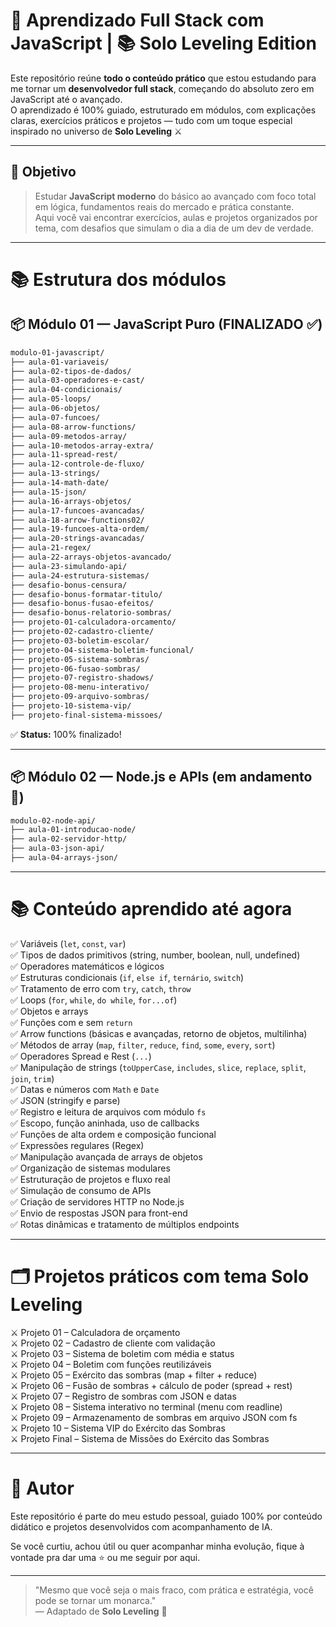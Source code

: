 # 🧠 Aprendizado Full Stack com JavaScript | 📚 Solo Leveling Edition

Este repositório reúne **todo o conteúdo prático** que estou estudando para me tornar um **desenvolvedor full stack**, começando do absoluto zero em JavaScript até o avançado.  
O aprendizado é 100% guiado, estruturado em módulos, com explicações claras, exercícios práticos e projetos — tudo com um toque especial inspirado no universo de **Solo Leveling** ⚔️

---

## 🚀 Objetivo

> Estudar **JavaScript moderno** do básico ao avançado com foco total em lógica, fundamentos reais do mercado e prática constante.  
> Aqui você vai encontrar exercícios, aulas e projetos organizados por tema, com desafios que simulam o dia a dia de um dev de verdade.

---

# 📚 Estrutura dos módulos

## 📦 Módulo 01 — JavaScript Puro (FINALIZADO ✅)

```bash
modulo-01-javascript/
├── aula-01-variaveis/
├── aula-02-tipos-de-dados/
├── aula-03-operadores-e-cast/
├── aula-04-condicionais/
├── aula-05-loops/
├── aula-06-objetos/
├── aula-07-funcoes/
├── aula-08-arrow-functions/
├── aula-09-metodos-array/
├── aula-10-metodos-array-extra/
├── aula-11-spread-rest/
├── aula-12-controle-de-fluxo/
├── aula-13-strings/
├── aula-14-math-date/
├── aula-15-json/
├── aula-16-arrays-objetos/
├── aula-17-funcoes-avancadas/
├── aula-18-arrow-functions02/
├── aula-19-funcoes-alta-ordem/
├── aula-20-strings-avancadas/
├── aula-21-regex/
├── aula-22-arrays-objetos-avancado/
├── aula-23-simulando-api/
├── aula-24-estrutura-sistemas/
├── desafio-bonus-censura/
├── desafio-bonus-formatar-titulo/
├── desafio-bonus-fusao-efeitos/
├── desafio-bonus-relatorio-sombras/
├── projeto-01-calculadora-orcamento/
├── projeto-02-cadastro-cliente/
├── projeto-03-boletim-escolar/
├── projeto-04-sistema-boletim-funcional/
├── projeto-05-sistema-sombras/
├── projeto-06-fusao-sombras/
├── projeto-07-registro-shadows/
├── projeto-08-menu-interativo/
├── projeto-09-arquivo-sombras/
├── projeto-10-sistema-vip/
├── projeto-final-sistema-missoes/
```

✅ **Status:** 100% finalizado!

---

## 📦 Módulo 02 — Node.js e APIs (em andamento 🚀)

```bash
modulo-02-node-api/
├── aula-01-introducao-node/
├── aula-02-servidor-http/
├── aula-03-json-api/
├── aula-04-arrays-json/
```

---

# 📚 Conteúdo aprendido até agora

✅ Variáveis (`let`, `const`, `var`)  
✅ Tipos de dados primitivos (string, number, boolean, null, undefined)  
✅ Operadores matemáticos e lógicos  
✅ Estruturas condicionais (`if`, `else if`, `ternário`, `switch`)  
✅ Tratamento de erro com `try`, `catch`, `throw`  
✅ Loops (`for`, `while`, `do while`, `for...of`)  
✅ Objetos e arrays  
✅ Funções com e sem `return`  
✅ Arrow functions (básicas e avançadas, retorno de objetos, multilinha)  
✅ Métodos de array (`map`, `filter`, `reduce`, `find`, `some`, `every`, `sort`)  
✅ Operadores Spread e Rest (`...`)  
✅ Manipulação de strings (`toUpperCase`, `includes`, `slice`, `replace`, `split`, `join`, `trim`)  
✅ Datas e números com `Math` e `Date`  
✅ JSON (stringify e parse)  
✅ Registro e leitura de arquivos com módulo `fs`  
✅ Escopo, função aninhada, uso de callbacks  
✅ Funções de alta ordem e composição funcional  
✅ Expressões regulares (Regex)  
✅ Manipulação avançada de arrays de objetos  
✅ Organização de sistemas modulares  
✅ Estruturação de projetos e fluxo real  
✅ Simulação de consumo de APIs  
✅ Criação de servidores HTTP no Node.js  
✅ Envio de respostas JSON para front-end  
✅ Rotas dinâmicas e tratamento de múltiplos endpoints

---

# 🗂️ Projetos práticos com tema Solo Leveling

⚔️ Projeto 01 – Calculadora de orçamento  
⚔️ Projeto 02 – Cadastro de cliente com validação  
⚔️ Projeto 03 – Sistema de boletim com média e status  
⚔️ Projeto 04 – Boletim com funções reutilizáveis  
⚔️ Projeto 05 – Exército das sombras (map + filter + reduce)  
⚔️ Projeto 06 – Fusão de sombras + cálculo de poder (spread + rest)  
⚔️ Projeto 07 – Registro de sombras com JSON e datas  
⚔️ Projeto 08 – Sistema interativo no terminal (menu com readline)  
⚔️ Projeto 09 – Armazenamento de sombras em arquivo JSON com fs  
⚔️ Projeto 10 – Sistema VIP do Exército das Sombras  
⚔️ Projeto Final – Sistema de Missões do Exército das Sombras

---

# 👤 Autor

Este repositório é parte do meu estudo pessoal, guiado 100% por conteúdo didático e projetos desenvolvidos com acompanhamento de IA.

Se você curtiu, achou útil ou quer acompanhar minha evolução, fique à vontade pra dar uma ⭐️ ou me seguir por aqui.

---

> "Mesmo que você seja o mais fraco, com prática e estratégia, você pode se tornar um monarca."  
> — Adaptado de **Solo Leveling** 🖤
